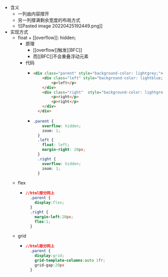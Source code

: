 - 含义
	- 一列由内容撑开
	- 另一列撑满剩余宽度的布局方式
	- ![[Pasted image 20220425192449.png]]
- 实现方式
	- float + [[overflow]]: hidden;
		- 原理
			- [[overflow]]触发[[BFC]]
			- 而[[BFC]]不会重叠浮动元素
		- 代码
			- ```HTML
			  <div class="parent" style="background-color: lightgrey;">
				  <div class="left" style="background-color: lightblue;">
				      <p>left</p>
				  </div>
				  <div class="right"  style="background-color: lightgreen;">
				      <p>right</p>
				      <p>right</p>
				  </div>        
				</div>
			- ```CSS
			  .parent {
				  overflow: hidden;
				  zoom: 1;
				}
				.left {
				  float: left;
				  margin-right: 20px;
				}
				.right {
				  overflow: hidden;
				  zoom: 1;
				}
	- flex
		- ```CSS
		  //html部分同上
			.parent {
			  display:flex;
			}  
			.right {
			  margin-left:20px; 
			  flex:1;
			}
	- grid
		- ```CSS
		  //html部分同上
			.parent {
			  display:grid;
			  grid-template-columns:auto 1fr;
			  grid-gap:20px
			} 